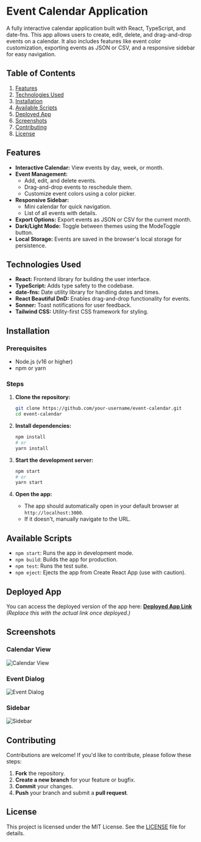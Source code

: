 # Event Calendar Application

A fully interactive calendar application built with React, TypeScript, and date-fns. This app allows users to create, edit, delete, and drag-and-drop events on a calendar. It also includes features like event color customization, exporting events as JSON or CSV, and a responsive sidebar for easy navigation.

## Table of Contents
1. [Features](#features)  
2. [Technologies Used](#technologies-used)  
3. [Installation](#installation)  
4. [Available Scripts](#available-scripts)  
5. [Deployed App](#deployed-app)  
6. [Screenshots](#screenshots)  
7. [Contributing](#contributing)  
8. [License](#license)  

## Features

- **Interactive Calendar:** View events by day, week, or month.  
- **Event Management:**  
  - Add, edit, and delete events.  
  - Drag-and-drop events to reschedule them.  
  - Customize event colors using a color picker.  
- **Responsive Sidebar:**  
  - Mini calendar for quick navigation.  
  - List of all events with details.  
- **Export Options:** Export events as JSON or CSV for the current month.  
- **Dark/Light Mode:** Toggle between themes using the ModeToggle button.  
- **Local Storage:** Events are saved in the browser's local storage for persistence.  

## Technologies Used

- **React:** Frontend library for building the user interface.  
- **TypeScript:** Adds type safety to the codebase.  
- **date-fns:** Date utility library for handling dates and times.  
- **React Beautiful DnD:** Enables drag-and-drop functionality for events.  
- **Sonner:** Toast notifications for user feedback.  
- **Tailwind CSS:** Utility-first CSS framework for styling.  

## Installation

### Prerequisites
- Node.js (v16 or higher)  
- npm or yarn  

### Steps

1. **Clone the repository:**
   ```bash
   git clone https://github.com/your-username/event-calendar.git
   cd event-calendar
   ```

2. **Install dependencies:**
   ```bash
   npm install
   # or
   yarn install
   ```

3. **Start the development server:**
   ```bash
   npm start
   # or
   yarn start
   ```

4. **Open the app:**
   - The app should automatically open in your default browser at `http://localhost:3000`.  
   - If it doesn't, manually navigate to the URL.  

## Available Scripts

- `npm start`: Runs the app in development mode.  
- `npm build`: Builds the app for production.  
- `npm test`: Runs the test suite.  
- `npm eject`: Ejects the app from Create React App (use with caution).  

## Deployed App

You can access the deployed version of the app here: **[Deployed App Link](#)**  
*(Replace this with the actual link once deployed.)*

## Screenshots

### Calendar View
![Calendar View](#)

### Event Dialog
![Event Dialog](#)

### Sidebar
![Sidebar](#)

## Contributing

Contributions are welcome! If you'd like to contribute, please follow these steps:

1. **Fork** the repository.  
2. **Create a new branch** for your feature or bugfix.  
3. **Commit** your changes.  
4. **Push** your branch and submit a **pull request**.  

## License

This project is licensed under the MIT License. See the [LICENSE](LICENSE) file for details.
